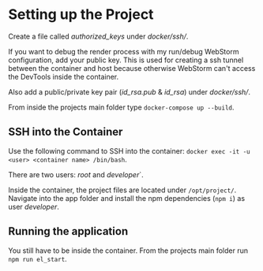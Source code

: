 # Setting up the Project

Create a file called _authorized_keys_ under _docker/ssh/_.

If you want to debug the render process with my run/debug WebStorm configuration, add your public key. This is used for
creating a ssh tunnel between the container and host because otherwise WebStorm can't access the DevTools inside the
container.

Also add a public/private key pair (_id_rsa.pub_ & _id_rsa_) under _docker/ssh/_.

From inside the projects main folder type `docker-compose up --build`.

## SSH into the Container

Use the following command to SSH into the container: `docker exec -it -u <user> <container name> /bin/bash`.

There are two users: _root_ and _developer_`.

Inside the container, the project files are located under `/opt/project/`. Navigate into the app folder and install the
npm dependencies (`npm i`) as user _developer_.

## Running the application

You still have to be inside the container. From the projects main folder run `npm run el_start`.
